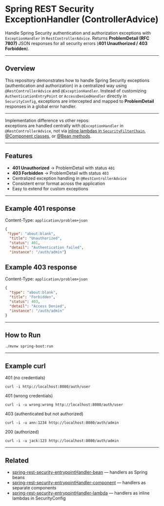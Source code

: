 # Spring REST Security ExceptionHandler (ControllerAdvice)

Handle Spring Security authentication and authorization exceptions with `ExceptionHandler` in `RestControllerAdvice`. Returns **ProblemDetail (RFC 7807)** JSON responses for all security errors (**401 Unauthorized / 403 Forbidden**).  

---

## Overview

This repository demonstrates how to handle Spring Security exceptions (authentication and authorization) in a centralized way using `@RestControllerAdvice` and `@ExceptionHandler`. Instead of customizing `AuthenticationEntryPoint` or `AccessDeniedHandler` directly in `SecurityConfig`, exceptions are intercepted and mapped to **ProblemDetail** responses in a global error handler.  

---

Implementation difference vs other repos:  
exceptions are handled centrally with `@ExceptionHandler` in `@RestControllerAdvice`, not via [inline lambdas in `SecurityFilterChain`](https://github.com/Dmitrii-Russu-Labs-Snippets/spring-rest-security-entrypointHandler-lambda), [@Component classes](https://github.com/Dmitrii-Russu-Labs-Snippets/spring-rest-security-entrypointHandler-component), or [@Bean methods](https://github.com/Dmitrii-Russu-Labs-Snippets/spring-rest-security-entrypointHandler-bean).  


---

## Features

- **401 Unauthorized** → ProblemDetail with status `401`  
- **403 Forbidden** → ProblemDetail with status `403`  
- Centralized exception handling in `@RestControllerAdvice`  
- Consistent error format across the application  
- Easy to extend for custom exceptions  

---

## Example 401 response

Content-Type: `application/problem+json`
```json
{
 "type": "about:blank",
  "title": "Unauthorized",
  "status": 401,
  "detail": "Authentication failed",
  "instance": "/auth/admin"}
```

## Example 403 response

Content-Type: `application/problem+json`
```json
{
  "type": "about:blank",
  "title": "Forbidden",
  "status": 403,
  "detail": "Access Denied",
  "instance": "/auth/admin"
}
```

---

## How to Run
```
./mvnw spring-boot:run
```
---

## Example curl
401 (no credentials)
```
curl -i http://localhost:8080/auth/user
```
401 (wrong credentials)
```
curl -i -u wrong:wrong http://localhost:8080/auth/user
```
403 (authenticated but not authorized)
```
curl -i -u ann:1234 http://localhost:8080/auth/admin
```
200 (authorized)
```
curl -i -u jack:123 http://localhost:8080/auth/admin
```
---

## Related

- [spring-rest-security-entrypointHandler-bean](https://github.com/Dmitrii-Russu-Labs-Snippets/spring-rest-security-entrypointHandler-bean) — handlers as Spring beans  
- [spring-rest-security-entrypointHandler-component](https://github.com/Dmitrii-Russu-Labs-Snippets/spring-rest-security-entrypointHandler-component) — handlers as separate components  
- [spring-rest-security-entrypointHandler-lambda](https://github.com/Dmitrii-Russu-Labs-Snippets/spring-rest-security-entrypointHandler-lambda) — handlers as inline lambdas in SecurityConfig  

